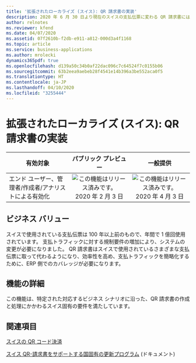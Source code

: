 ```yaml
---
title: '拡張されたローカライズ (スイス): QR 請求書の実装'
description: 2020 年 6 月 30 日より現在のスイスの支払伝票に変わる QR 請求書には、識別機能としてスイスの十字付きの QR コードが表示されます。 このスイス版 QR コードには、支払に必要なすべての情報のデジタル形式が含まれています。
author: relnotes
ms.reviewer: kfend
ms.date: 04/07/2020
ms.assetid: 07f2610b-f2db-e911-a812-000d3a4f1168
ms.topic: article
ms.service: business-applications
ms.author: mrolecki
dynamics365pdf: true
ms.openlocfilehash: d139a50c34b0af22dac096c7c64524f7c0155b06
ms.sourcegitcommit: 63b2eea9aebeb28f4541e14b396a3be552aca0f5
ms.translationtype: HT
ms.contentlocale: ja-JP
ms.lasthandoff: 04/10/2020
ms.locfileid: "3255444"
---
```

# <a name="extended-swiss-localization-qr-bill-implementation"></a>拡張されたローカライズ (スイス): QR 請求書の実装


| 有効対象    |  パブリック プレビュー | 一般提供 | 
| ---------- | :----------: |:----------: |
|エンド ユーザー、管理者/作成者/アナリストによる有効化|![この機能はリリース済みです。](/dynamics365-release-plan/media/green-checkmark.png "この機能はリリース済みです。") 2020 年 2 月 3 日| ![この機能はリリース済みです。](/dynamics365-release-plan/media/green-checkmark.png "この機能はリリース済みです。") 2020 年 4 月 3 日|


## <a name="business-value"></a>ビジネス バリュー
<!-- bv start -->
スイスで使用されている支払伝票は 100 年以上前のもので、年間で 1 億回使用されています。 支払トラフィックに対する規制要件の増加により、システムの変更が必要になりました。 QR 請求書はスイスで使用されているさまざまな支払伝票に取って代わるようになり、効率性を高め、支払トラフィックを簡略化するために、ERP 側でのカバレッジが必要になります。
<!-- bv end -->



## <a name="feature-details"></a>機能の詳細
<!--feature detail start -->
この機能は、特定された対応するビジネス シナリオに沿った、QR 請求書の作成と処理にかかわるスイス固有の要件を満たしています。
<!--feature detail end -->










## <a name="see-also"></a>関連項目

<!--docs start-->
[スイスの QR コード決済](https://docs.microsoft.com/dynamics365/finance/localizations/emea-che-swiss-qr-bills)
<!--docs end-->

<!--kb start-->
[スイス QR-請求書をサポートする国固有の更新プログラム](https://support.microsoft.com/en-us/help/4540315) (ドキュメント)
<!--kb end-->
